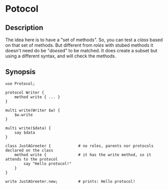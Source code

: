 # Potocol

## Description

The idea here is to have a "set of methods". So, you can test a *class* based on that set of methods.
But different from *roles* with stubed methods it doesn't need do be "*does*ed" to be matched.
It does create a subset but using a different syntax, and will check the methods.

## Synopsis

```perl6
use Protocol;

protocol Writer {
    method write { ... }
}

multi write(Writer $w) {
    $w.write
}

multi write($data) {
    say $data
}

class JustAGreeter {            # no roles, parents nor protocols declared on the class
    method write {              # it has the write method, so it attends to the protocol
        say "Hello protocol!"
    }
}

write JustAGreeter.new;         # prints: Hello protocol!

```

